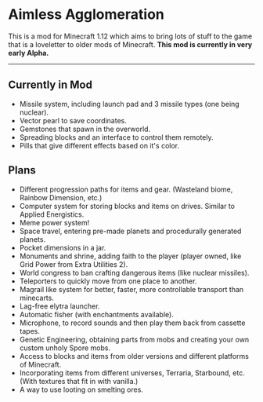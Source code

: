 # Aimless Agglomeration #
This is a mod for Minecraft 1.12 which aims to bring lots of stuff to the game that is a loveletter to older mods of Minecraft.
**This mod is currently in very early Alpha.**

---

## Currently in Mod ##
* Missile system, including launch pad and 3 missile types (one being nuclear).
* Vector pearl to save coordinates.
* Gemstones that spawn in the overworld.
* Spreading blocks and an interface to control them remotely.
* Pills that give different effects based on it's color.

## Plans ##
* Different progression paths for items and gear. (Wasteland biome, Rainbow Dimension, etc.)
* Computer system for storing blocks and items on drives. Similar to Applied Energistics.
* Meme power system!
* Space travel, entering pre-made planets and procedurally generated planets.
* Pocket dimensions in a jar.
* Monuments and shrine, adding faith to the player (player owned, like Grid Power from Extra Utilities 2).
* World congress to ban crafting dangerous items (like nuclear missiles).
* Teleporters to quickly move from one place to another.
* Magrail like system for better, faster, more controllable transport than minecarts.
* Lag-free elytra launcher.
* Automatic fisher (with enchantments available).
* Microphone, to record sounds and then play them back from cassette tapes.
* Genetic Engineering, obtaining parts from mobs and creating your own custom unholy Spore mobs.
* Access to blocks and items from older versions and different platforms of Minecraft.
* Incorporating items from different universes, Terraria, Starbound, etc. (With textures that fit in with vanilla.)
* A way to use looting on smelting ores.